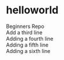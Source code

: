 # helloworld
Beginners Repo  
Add a third line  
Adding a fourth line  
Adding a fifth line  
Adding a sixth line
